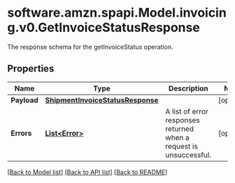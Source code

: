 # software.amzn.spapi.Model.invoicing.v0.GetInvoiceStatusResponse
The response schema for the getInvoiceStatus operation.

## Properties

Name | Type | Description | Notes
------------ | ------------- | ------------- | -------------
**Payload** | [**ShipmentInvoiceStatusResponse**](ShipmentInvoiceStatusResponse.md) |  | [optional] 
**Errors** | [**List&lt;Error&gt;**](Error.md) | A list of error responses returned when a request is unsuccessful. | [optional] 

[[Back to Model list]](../README.md#documentation-for-models) [[Back to API list]](../README.md#documentation-for-api-endpoints) [[Back to README]](../README.md)

